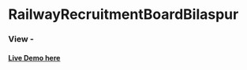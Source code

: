 # RailwayRecruitmentBoardBilaspur

<h3>View - <h4><a href="https://niteshratre.github.io/RailwayRecruitmentBoardBilaspur/" target="_blank">Live Demo here</a></h4></h3>
